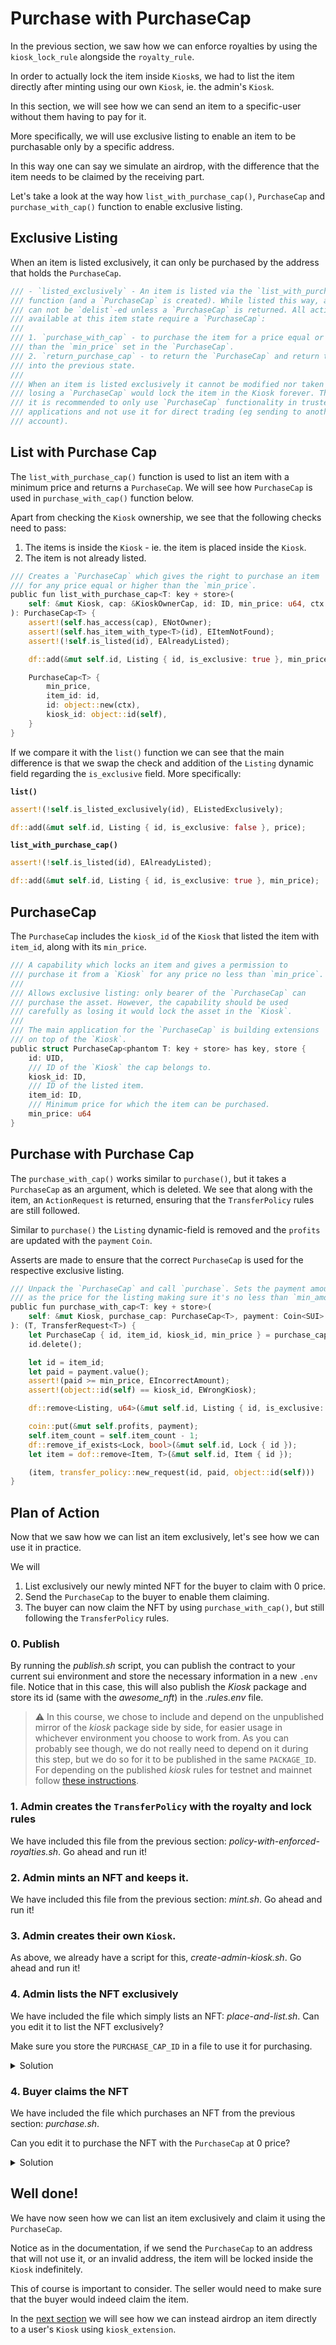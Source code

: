 # Purchase with PurchaseCap

In the previous section, we saw how we can enforce royalties by using the `kiosk_lock_rule` alongside the `royalty_rule`.

In order to actually lock the item inside `Kiosk`s, we had to list the item directly after minting using our own `Kiosk`, ie. the admin's `Kiosk`.

In this section, we will see how we can send an item to a specific-user without them having to pay for it.

More specifically, we will use exclusive listing to enable an item to be purchasable only by a specific address.

In this way one can say we simulate an airdrop, with the difference that the item needs to be claimed by the receiving part.

Let's take a look at the way how `list_with_purchase_cap()`, `PurchaseCap` and `purchase_with_cap()` function to enable exclusive listing.

## Exclusive Listing

When an item is listed exclusively, it can only be purchased by the address that holds the `PurchaseCap`.
```rust
/// - `listed_exclusively` - An item is listed via the `list_with_purchase_cap`
/// function (and a `PurchaseCap` is created). While listed this way, an item
/// can not be `delist`-ed unless a `PurchaseCap` is returned. All actions
/// available at this item state require a `PurchaseCap`:
///
/// 1. `purchase_with_cap` - to purchase the item for a price equal or higher
/// than the `min_price` set in the `PurchaseCap`.
/// 2. `return_purchase_cap` - to return the `PurchaseCap` and return the asset
/// into the previous state.
///
/// When an item is listed exclusively it cannot be modified nor taken and
/// losing a `PurchaseCap` would lock the item in the Kiosk forever. Therefore,
/// it is recommended to only use `PurchaseCap` functionality in trusted
/// applications and not use it for direct trading (eg sending to another
/// account).
```

## List with Purchase Cap

The `list_with_purchase_cap()` function is used to list an item with a minimum price and returns a `PurchaseCap`.
We will see how `PurchaseCap` is used in `purchase_with_cap()` function below.

Apart from checking the `Kiosk` ownership, we see that the following checks need to pass:
1. The items is inside the `Kiosk` - ie. the item is placed inside the `Kiosk`.
2. The item is not already listed.

```rust
/// Creates a `PurchaseCap` which gives the right to purchase an item
/// for any price equal or higher than the `min_price`.
public fun list_with_purchase_cap<T: key + store>(
    self: &mut Kiosk, cap: &KioskOwnerCap, id: ID, min_price: u64, ctx: &mut TxContext
): PurchaseCap<T> {
    assert!(self.has_access(cap), ENotOwner);
    assert!(self.has_item_with_type<T>(id), EItemNotFound);
    assert!(!self.is_listed(id), EAlreadyListed);

    df::add(&mut self.id, Listing { id, is_exclusive: true }, min_price);

    PurchaseCap<T> {
        min_price,
        item_id: id,
        id: object::new(ctx),
        kiosk_id: object::id(self),
    }
}
```

If we compare it with the `list()` function we can see that the main difference is that we swap the check and addition of 
the `Listing` dynamic field regarding the `is_exclusive` field. More specifically:

**`list()`**
```rust
assert!(!self.is_listed_exclusively(id), EListedExclusively);

df::add(&mut self.id, Listing { id, is_exclusive: false }, price);
```

**`list_with_purchase_cap()`**
```rust
assert!(!self.is_listed(id), EAlreadyListed);

df::add(&mut self.id, Listing { id, is_exclusive: true }, min_price);
```

## PurchaseCap

The `PurchaseCap` includes the `kiosk_id` of the `Kiosk` that listed the item with `item_id`, along with its `min_price`.

```rust
/// A capability which locks an item and gives a permission to
/// purchase it from a `Kiosk` for any price no less than `min_price`.
///
/// Allows exclusive listing: only bearer of the `PurchaseCap` can
/// purchase the asset. However, the capability should be used
/// carefully as losing it would lock the asset in the `Kiosk`.
///
/// The main application for the `PurchaseCap` is building extensions
/// on top of the `Kiosk`.
public struct PurchaseCap<phantom T: key + store> has key, store {
    id: UID,
    /// ID of the `Kiosk` the cap belongs to.
    kiosk_id: ID,
    /// ID of the listed item.
    item_id: ID,
    /// Minimum price for which the item can be purchased.
    min_price: u64
}
```

## Purchase with Purchase Cap

The `purchase_with_cap()` works similar to `purchase()`, but it takes a `PurchaseCap` as an argument, which is deleted.
We see that along with the item, an `ActionRequest` is returned, ensuring that the `TransferPolicy` rules are still followed.

Similar to `purchase()` the `Listing` dynamic-field is removed and the `profits` are updated with the `payment` `Coin`.

Asserts are made to ensure that the correct `PurchaseCap` is used for the respective exclusive listing.

```rust
/// Unpack the `PurchaseCap` and call `purchase`. Sets the payment amount
/// as the price for the listing making sure it's no less than `min_amount`.
public fun purchase_with_cap<T: key + store>(
    self: &mut Kiosk, purchase_cap: PurchaseCap<T>, payment: Coin<SUI>
): (T, TransferRequest<T>) {
    let PurchaseCap { id, item_id, kiosk_id, min_price } = purchase_cap;
    id.delete();

    let id = item_id;
    let paid = payment.value();
    assert!(paid >= min_price, EIncorrectAmount);
    assert!(object::id(self) == kiosk_id, EWrongKiosk);

    df::remove<Listing, u64>(&mut self.id, Listing { id, is_exclusive: true });

    coin::put(&mut self.profits, payment);
    self.item_count = self.item_count - 1;
    df::remove_if_exists<Lock, bool>(&mut self.id, Lock { id });
    let item = dof::remove<Item, T>(&mut self.id, Item { id });

    (item, transfer_policy::new_request(id, paid, object::id(self)))
}
```

## Plan of Action

Now that we saw how we can list an item exclusively, let's see how we can use it in practice.

We will
1. List exclusively our newly minted NFT for the buyer to claim with 0 price.
2. Send the `PurchaseCap` to the buyer to enable them claiming.
3. The buyer can now claim the NFT by using `purchase_with_cap()`, but still following the `TransferPolicy` rules.

### 0. Publish

By running the _<span>publish.sh</span>_ script, you can publish the contract to your current sui environment and store the necessary information in a new `.env` file.
Notice that in this case, this will also publish the _Kiosk_ package and store its id (same with the _awesome_nft_) in the _.rules.env_ file.

> ⚠️  In this course, we chose to include and depend on the unpublished mirror of the _kiosk_ package side by side, for easier usage in whichever environment you choose to work from.
> As you can probably see though, we do not really need to depend on it during this step, but we do so for it to be published in the same `PACKAGE_ID`.
For depending on the published _kiosk_ rules for testnet and mainnet follow [these instructions](https://github.com/MystenLabs/apps/blob/main/kiosk/README.md).

### 1. Admin creates the `TransferPolicy` with the royalty and lock rules

We have included this file from the previous section: _<span>policy-with-enforced-royalties.sh</span>_. Go ahead and run it!

### 2. Admin mints an NFT and keeps it.

We have included this file from the previous section: _<span>mint.sh</span>_. Go ahead and run it!

### 3. Admin creates their own `Kiosk`.

As above, we already have a script for this, _<span>create-admin-kiosk.sh</span>_. Go ahead and run it!

### 4. Admin lists the NFT exclusively

We have included the file which simply lists an NFT: _<span>place-and-list.sh</span>_.
Can you edit it to list the NFT exclusively?

Make sure you store the `PURCHASE_CAP_ID` in a file to use it for purchasing.

<details>
<summary>Solution</summary>

Instead of `place_and_list` we first use `place` and then `list_with_purchase_cap`.
Lastly we transfer the `PurchaseCap` to the buyer.

```bash
#!/bin/bash

# Load variables from .env, .nft.env and .seller.kiosk.env files
if [ -f .env ] && [ -f .nft.env ] && [ -f .admin.kiosk.env ]; then
    source .env
    source .nft.env
    source .admin.kiosk.env
else
    echo "No .env, .nft.env or .admin.kiosk.env file found"
    exit 1
fi

GAS_BUDGET=100_000_000  # 0.1 SUI

# Switch to admin address
sui client switch --address admin

nft_type="<${PACKAGE_ID}::awesome_nft::AwesomeNFT>"
# Place and list NFT for sale
list_res=$(sui client ptb \
    --move-call 0x2::kiosk::place \
        $nft_type \
        @$ADMIN_KIOSK_ID \
        @$ADMIN_KIOSK_CAP_ID \
        @$NFT_ID \
    --move-call 0x2::kiosk::list_with_purchase_cap \
        $nft_type \
        @$ADMIN_KIOSK_ID \
        @$ADMIN_KIOSK_CAP_ID \
        @$NFT_ID \
        0 \
    --assign purchase_cap \
    --transfer-objects [purchase_cap] @$BUYER_ADDRESS \
    --gas-budget $GAS_BUDGET \
    --json)

PURCHASE_CAP_ID=$(echo "$list_res" | jq -r '.objectChanges[] | select(.type == "created") | select(.objectType | contains("2::kiosk::PurchaseCap<")).objectId')
echo PURCHASE_CAP_ID=$PURCHASE_CAP_ID > .purchase_cap.env
```
</details>

### 4. Buyer claims the NFT

We have included the file which purchases an NFT from the previous section: _<span>purchase.sh</span>_.

Can you edit it to purchase the NFT with the `PurchaseCap` at 0 price?

<details>
<summary>Solution</summary>

#### 1. Buyer still needs to resolve a `TransferRequest`, so we need to have a buyer `Kiosk` to resolve the `kiosk_lock_rule`.

We already have a script for this, _<span>create-buyer-kiosk.sh</span>_. Go ahead and run it!

#### 2. `purchase_with_cap` and resolve the `TransferRequest`

As the listing price is 0, we can restore gas-budget to 
```bash
GAS_BUDGET=100_000_000  # 0.1 SUI
```

Even with the listing price being 0, we still need to pass the payment objects for it.
```bash
--move-call 0x2::coin::zero \
    $sui_type \
--assign payment \
--move-call 0x2::coin::zero \
    $sui_type \
--assign royalties_payment \
```

In `purchase_with_cap`, instead of using the `NFT_ID` we only need the `PURCHASE_CAP_ID` to purchase the NFT.
```bash
--move-call 0x2::kiosk::purchase_with_cap \
    $nft_type \
    @$ADMIN_KIOSK_ID \
    @$PURCHASE_CAP_ID \
    payment \
--assign purchase \
--assign nft purchase.0 \
--assign request purchase.1 \
```

Whole script:
```bash
#!/bin/bash

# Load variables from *.env files
if [ -f .env ] && [ -f .purchase_cap.env ] && [ -f .admin.kiosk.env ] && [ -f .buyer.kiosk.env ] && [ -f .transfer_policy.env ] && [ -f .rules.env ]; then
    source .env
    source .purchase_cap.env
    source .admin.kiosk.env
    source .buyer.kiosk.env
    source .transfer_policy.env
    source .rules.env
else
    echo "No .env, .purchase_cap.env, .admin.kiosk.env, .buyer.kiosk.env, .transfer_policy.env, or .rules.env file found"
    exit 1
fi

GAS_BUDGET=100_000_000  # 0.1 SUI

# Switch to admin address
sui client switch --address buyer

sui_type="<0x2::sui::SUI>"
nft_type="<${PACKAGE_ID}::awesome_nft::AwesomeNFT>"
# Create 2 new zero coins, for purchase and for royalties.
# Then use kiosk::purchase_with_cap.
# Then use royalty_rule::pay.
# Lastly lock the item in our Kiosk as buyer,
# before confirming the request with transfer_policy::confirm_request.
sui client ptb \
    --move-call 0x2::coin::zero \
        $sui_type \
    --assign payment \
    --move-call 0x2::coin::zero \
        $sui_type \
    --assign royalties_payment \
    --move-call 0x2::kiosk::purchase_with_cap \
        $nft_type \
        @$ADMIN_KIOSK_ID \
        @$PURCHASE_CAP_ID \
        payment \
    --assign purchase \
    --assign nft purchase.0 \
    --assign request purchase.1 \
    --move-call ${RULES_PACKAGE_ID}::royalty_rule::pay \
        $nft_type \
        @$TRANSFER_POLICY_ID \
        request \
        royalties_payment \
    --move-call 0x2::kiosk::lock \
        $nft_type \
        @$BUYER_KIOSK_ID \
        @$BUYER_KIOSK_CAP_ID \
        @$TRANSFER_POLICY_ID \
        nft \
    --move-call ${RULES_PACKAGE_ID}::kiosk_lock_rule::prove \
        $nft_type \
        request \
        @$BUYER_KIOSK_ID \
    --move-call \
    0x2::transfer_policy::confirm_request \
        $nft_type \
        @$TRANSFER_POLICY_ID \
        request \
    --gas-budget $GAS_BUDGET \
    --summary
```
</details>

## Well done!

We have now seen how we can list an item exclusively and claim it using the `PurchaseCap`.

Notice as in the documentation, if we send the `PurchaseCap` to an address that will not use it, or an invalid address,
the item will be locked inside the `Kiosk` indefinitely.

This of course is important to consider. The seller would need to make sure that the buyer would indeed claim the item.

In the [next section](../5-airdrop/README.md) we will see how we can instead airdrop an item directly to a user's `Kiosk` using `kiosk_extension`.


